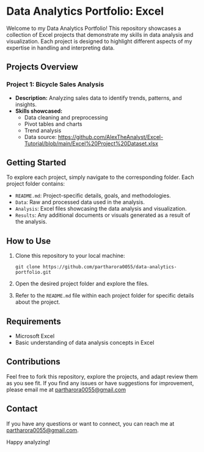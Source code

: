 # Data Analytics Portfolio: Excel

Welcome to my Data Analytics Portfolio! This repository showcases a collection of Excel projects that demonstrate my skills in data analysis and visualization. Each project is designed to highlight different aspects of my expertise in handling and interpreting data.

## Projects Overview

### Project 1: Bicycle Sales Analysis
- **Description:** Analyzing sales data to identify trends, patterns, and insights.
- **Skills showcased:**
  - Data cleaning and preprocessing
  - Pivot tables and charts
  - Trend analysis
  - Data source: https://github.com/AlexTheAnalyst/Excel-Tutorial/blob/main/Excel%20Project%20Dataset.xlsx

## Getting Started

To explore each project, simply navigate to the corresponding folder. Each project folder contains:
- `README.md`: Project-specific details, goals, and methodologies.
- `Data`: Raw and processed data used in the analysis.
- `Analysis`: Excel files showcasing the data analysis and visualization.
- `Results`: Any additional documents or visuals generated as a result of the analysis.

## How to Use

1. Clone this repository to your local machine:
   ```
   git clone https://github.com/partharora0055/data-analytics-portfolio.git
   ```

2. Open the desired project folder and explore the files.

3. Refer to the `README.md` file within each project folder for specific details about the project.

## Requirements

- Microsoft Excel
- Basic understanding of data analysis concepts in Excel

## Contributions

Feel free to fork this repository, explore the projects, and adapt review them as you see fit. If you find any issues or have suggestions for improvement, please email me at partharora0055@gmail.com

## Contact

If you have any questions or want to connect, you can reach me at [partharora0055@gmail.com](mailto:partharora0055@gmail.com).

Happy analyzing!
